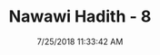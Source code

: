 ---
title        : "Nawawi Hadith - 8"
date         : 7/25/2018 11:33:42 AM
draft        : false
type         : "hadith"
layout       : "hadith"
BookCode     : "NWH"
HadithNumber : "8"
---